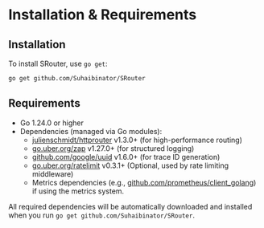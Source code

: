 # Installation & Requirements

## Installation

To install SRouter, use `go get`:

```bash
go get github.com/Suhaibinator/SRouter
```

## Requirements

- Go 1.24.0 or higher
- Dependencies (managed via Go modules):
  - [julienschmidt/httprouter](https://github.com/julienschmidt/httprouter) v1.3.0+ (for high-performance routing)
  - [go.uber.org/zap](https://github.com/uber-go/zap) v1.27.0+ (for structured logging)
  - [github.com/google/uuid](https://github.com/google/uuid) v1.6.0+ (for trace ID generation)
  - [go.uber.org/ratelimit](https://github.com/uber-go/ratelimit) v0.3.1+ (Optional, used by rate limiting middleware)
  - Metrics dependencies (e.g., [github.com/prometheus/client_golang](https://github.com/prometheus/client_golang)) if using the metrics system.

All required dependencies will be automatically downloaded and installed when you run `go get github.com/Suhaibinator/SRouter`.
